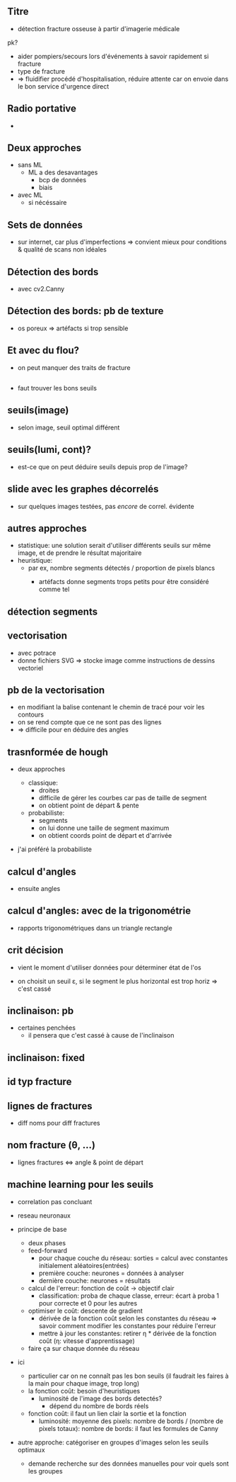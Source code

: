 ## Titre

- détection fracture osseuse à partir d'imagerie médicale

pk?

- aider pompiers/secours lors d'événements à savoir rapidement si fracture
- type de fracture
- => fluidifier procédé d'hospitalisation, réduire attente car on envoie dans le bon service d'urgence direct

## Radio portative

- 

## Deux approches

- sans ML
	- ML a des desavantages
		- bcp de données 
		- biais
- avec ML
	- si nécéssaire

## Sets de données

- sur internet, car plus d'imperfections => convient mieux pour conditions & qualité de scans non idéales

## Détection des bords

- avec cv2.Canny
	
	<!-- - _TODO? principe de fonctionnement de Canny?_ -->

## Détection des bords: pb de texture

- os poreux => artéfacts si trop sensible

## Et avec du flou?

- on peut manquer des traits de fracture

## 

- faut trouver les bons seuils

## seuils(image)

- selon image, seuil optimal différent

## seuils(lumi, cont)?

- est-ce que on peut déduire seuils depuis prop de l'image?

## slide avec les graphes décorrelés

- sur quelques images testées, pas _encore_ de correl. évidente

## autres approches

- statistique: une solution serait d'utiliser différents seuils sur même image, et de prendre le résultat majoritaire
- heuristique:
	- par ex, nombre segments détectés / proportion de pixels blancs
		- artéfacts donne segments trops petits pour être considéré comme tel
			
			
			
			<!-- - (autres auxquelles j'ai pas encore pensé) -->

## détection segments

## vectorisation

- avec potrace
- donne fichiers SVG => stocke image comme instructions de dessins vectoriel

## pb de la vectorisation

- en modifiant la balise contenant le chemin de tracé pour voir les contours
- on se rend compte que ce ne sont pas des lignes
- => difficile pour en déduire des angles

## trasnformée de hough

<!-- - _TODO: principe des transformées de hough?_ -->

- deux approches
	
	- classique:
		- droites
		- difficile de gérer les courbes car pas de taille de segment
		- on obtient point de départ & pente
	- probabiliste:
		- segments
		- on lui donne une taille de segment maximum
		- on obtient coords point de départ et d'arrivée

- j'ai préféré la probabiliste

## calcul d'angles

- ensuite angles

## calcul d'angles: avec de la trigonométrie

- rapports trigonométriques dans un triangle rectangle

## crit décision

- vient le moment d'utiliser données pour déterminer état de l'os

- on choisit un seuil ε, si le segment le plus horizontal est trop horiz => c'est cassé

## inclinaison: pb

- certaines penchées
	- il pensera que c'est cassé à cause de l'inclinaison

## inclinaison: fixed

## id typ fracture

## lignes de fractures

- diff noms pour diff fractures

## nom fracture (θ, ...)

- lignes fractures <=> angle & point de départ



## machine learning pour les seuils

- correlation pas concluant
- reseau neuronaux
- principe de base
	- deux phases
	- feed-forward
		- pour chaque couche du réseau: sorties = calcul avec constantes initialement aléatoires(entrées)
		- première couche: neurones = données à analyser
		- dernière couche: neurones = résultats
	- calcul de l'erreur: fonction de coût -> objectif clair
		- classification: proba de chaque classe, erreur: écart à proba 1 pour correcte et 0 pour les autres
	- optimiser le coût: descente de gradient
		- dérivée de la fonction coût selon les constantes du réseau => savoir comment modifier les constantes pour réduire l'erreur
		- mettre à jour les constantes: retirer η * dérivée de la fonction coût (η: vitesse d'apprentissage)
	- faire ça sur chaque donnée du réseau

- ici
	- particulier car on ne connaît pas les bon seuils (il faudrait les faires à la main pour chaque image, trop long)
	- la fonction coût: besoin d'heuristiques
		- luminosité de l'image des bords detectés?
			- dépend du nombre de bords réels
	- fonction coût: il faut un lien clair la sortie et la fonction
		- luminosité: moyenne des pixels: nombre de bords / (nombre de pixels totaux): nombre de bords: il faut les formules de Canny

- autre approche: catégoriser en groupes d'images selon les seuils optimaux
    - demande recherche sur des données manuelles pour voir quels sont les groupes

	
